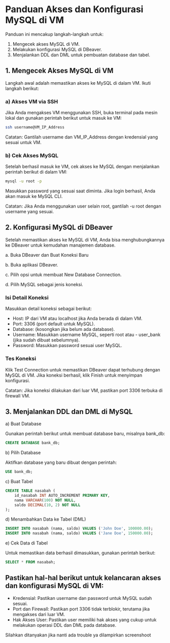 # Panduan Akses dan Konfigurasi MySQL di VM

Panduan ini mencakup langkah-langkah untuk:
1. Mengecek akses MySQL di VM.
2. Melakukan konfigurasi MySQL di DBeaver.
3. Menjalankan DDL dan DML untuk pembuatan database dan tabel.

## 1. Mengecek Akses MySQL di VM

Langkah awal adalah memastikan akses ke MySQL di dalam VM. Ikuti langkah berikut:

### a) Akses VM via SSH
Jika Anda mengakses VM menggunakan SSH, buka terminal pada mesin lokal dan gunakan perintah berikut untuk masuk ke VM:

```bash
ssh username@VM_IP_Address
```

Catatan: Gantilah username dan VM_IP_Address dengan kredensial yang sesuai untuk VM.

### b) Cek Akses MySQL
Setelah berhasil masuk ke VM, cek akses ke MySQL dengan menjalankan perintah berikut di dalam VM:

```bash
mysql -u root -p
```

Masukkan password yang sesuai saat diminta. Jika login berhasil, Anda akan masuk ke MySQL CLI.

Catatan: Jika Anda menggunakan user selain root, gantilah -u root dengan username yang sesuai.

## 2. Konfigurasi MySQL di DBeaver

Setelah memastikan akses ke MySQL di VM, Anda bisa menghubungkannya ke DBeaver untuk kemudahan manajemen database.

a. Buka DBeaver dan Buat Koneksi Baru

b. Buka aplikasi DBeaver.

c. Pilih opsi untuk membuat New Database Connection.

d. Pilih MySQL sebagai jenis koneksi.

### Isi Detail Koneksi
Masukkan detail koneksi sebagai berikut:

- Host: IP dari VM atau localhost jika Anda berada di dalam VM.
- Port: 3306 (port default untuk MySQL).
- Database: (kosongkan jika belum ada database).
- Username: Masukkan username MySQL, seperti root atau - user_bank (jika sudah dibuat sebelumnya).
- Password: Masukkan password sesuai user MySQL.

### Tes Koneksi

Klik Test Connection untuk memastikan DBeaver dapat terhubung dengan MySQL di VM. Jika koneksi berhasil, klik Finish untuk menyimpan konfigurasi.

Catatan: Jika koneksi dilakukan dari luar VM, pastikan port 3306 terbuka di firewall VM.

## 3. Menjalankan DDL dan DML di MySQL

a) Buat Database

Gunakan perintah berikut untuk membuat database baru, misalnya bank_db:

```sql
CREATE DATABASE bank_db;
```

b) Pilih Database

Aktifkan database yang baru dibuat dengan perintah:

```sql
USE bank_db;
```

c) Buat Tabel

```sql
CREATE TABLE nasabah (
    id_nasabah INT AUTO_INCREMENT PRIMARY KEY,
    nama VARCHAR(100) NOT NULL,
    saldo DECIMAL(10, 2) NOT NULL
);
```

d) Menambahkan Data ke Tabel (DML)

```sql
INSERT INTO nasabah (nama, saldo) VALUES ('John Doe', 100000.00);
INSERT INTO nasabah (nama, saldo) VALUES ('Jane Doe', 150000.00);
```

e) Cek Data di Tabel

Untuk memastikan data berhasil dimasukkan, gunakan perintah berikut:

```sql
SELECT * FROM nasabah;
```

## Pastikan hal-hal berikut untuk kelancaran akses dan konfigurasi MySQL di VM:

- Kredensial: Pastikan username dan password untuk MySQL sudah sesuai.
- Port dan Firewall: Pastikan port 3306 tidak terblokir, terutama jika mengakses dari luar VM.
- Hak Akses User: Pastikan user memiliki hak akses yang cukup untuk melakukan operasi DDL dan DML pada database.

Silahkan ditanyakan jika nanti ada trouble ya dilampirkan screenshoot